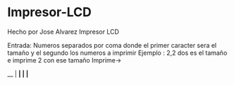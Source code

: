 # Impresor-LCD
Hecho por Jose Alvarez
Impresor LCD 


Entrada: Numeros separados por coma donde el primer caracter sera el tamaño y el segundo los numeros a imprimir
Ejemplo : 2,2 dos es el tamaño e imprime 2 con ese tamaño
Imprime->


   __
     |
   __|
  |
  |__
